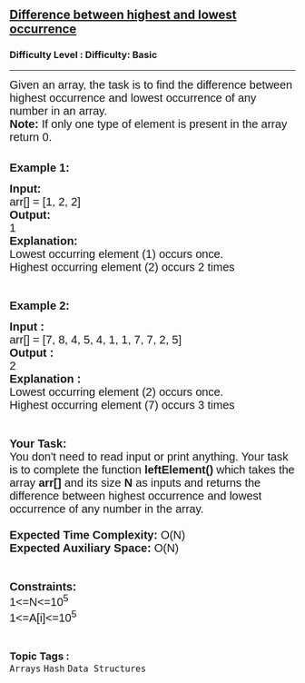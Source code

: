 <h2><a href="https://www.geeksforgeeks.org/problems/difference-between-highest-and-lowest-occurrence4613/1?page=1&category=Arrays&sortBy=difficulty">Difference between highest and lowest occurrence</a></h2><h3>Difficulty Level : Difficulty: Basic</h3><hr><div class="problems_problem_content__Xm_eO"><p><span style="font-family:arial,helvetica,sans-serif"><span style="font-size:20px">Given an array, the task is to find the difference between highest occurrence and lowest occurrence of any number in an array.<br>
<strong>Note: </strong>If only one type of element is present in the array return 0.</span></span><br>
&nbsp;</p>

<p><span style="font-family:arial,helvetica,sans-serif"><span style="font-size:20px"><strong>Example 1:</strong></span></span></p>

<pre><span style="font-family:arial,helvetica,sans-serif"><span style="font-size:20px"><strong>Input:</strong>
arr[] = [1, 2, 2]
<strong>Output:</strong>
1
<strong>Explanation:</strong>
Lowest occurring element (1) occurs once.
Highest occurring element (2) occurs 2 times</span></span></pre>

<p>&nbsp;</p>

<p><span style="font-family:arial,helvetica,sans-serif"><span style="font-size:20px"><strong>Example 2:</strong></span></span></p>

<pre><span style="font-family:arial,helvetica,sans-serif"><span style="font-size:20px"><strong>Input : </strong>
arr[] = [7, 8, 4, 5, 4, 1, 1, 7, 7, 2, 5]
<strong>Output : </strong>
2
<strong>Explanation :</strong>
Lowest occurring element (2) occurs once.
Highest occurring element (7) occurs 3 times</span></span>
</pre>

<p>&nbsp;</p>

<p><span style="font-family:arial,helvetica,sans-serif"><span style="font-size:20px"><strong>Your Task:&nbsp;&nbsp;</strong><br>
You don't need to read input or print anything. Your task is to complete the function&nbsp;<strong>leftElement()</strong>&nbsp;which takes the array <strong>arr[]</strong> and its size <strong>N</strong><strong> </strong>as inputs and returns the difference between highest occurrence and lowest occurrence of any number in the array.<br>
<br>
<strong>Expected Time Complexity:</strong> O(N)<br>
<strong>Expected Auxiliary Space:</strong> O(N)</span></span></p>

<p>&nbsp;</p>

<p><span style="font-family:arial,helvetica,sans-serif"><span style="font-size:20px"><strong>Constraints:</strong><br>
1&lt;=N&lt;=10<sup>5</sup><br>
1&lt;=A[i]&lt;=10<sup>5</sup></span></span></p>
</div><br><p><span style=font-size:18px><strong>Topic Tags : </strong><br><code>Arrays</code>&nbsp;<code>Hash</code>&nbsp;<code>Data Structures</code>&nbsp;